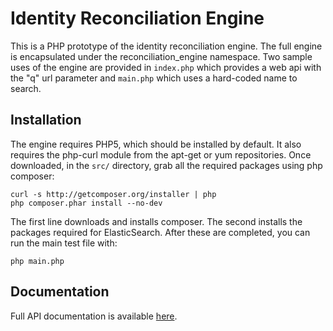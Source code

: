 # Identity Reconciliation Engine

This is a PHP prototype of the identity reconciliation engine.  The full engine is encapsulated under the reconciliation_engine namespace.  Two sample uses of the engine are provided in `index.php` which provides a web api with the "q" url parameter and `main.php` which uses a hard-coded name to search.

## Installation

The engine requires PHP5, which should be installed by default.  It also requires the php-curl module from the apt-get or yum repositories.  Once downloaded, in the `src/` directory, grab all the required packages using php composer:

    curl -s http://getcomposer.org/installer | php
    php composer.phar install --no-dev

The first line downloads and installs composer.  The second installs the packages required for ElasticSearch.  After these are completed, you can run the main test file with:

    php main.php

## Documentation

Full API documentation is available [here](http://hott.iath.virginia.edu/reconciliation_docs).

